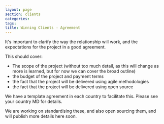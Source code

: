 ```yaml
---
layout: page
section: clients
categories:
tags:
title: Winning Clients - Agreement
---
```


It's important to clarify the way the relationship will work, and the expectations for the project in a good agreement.

This should cover:

- The scope of the project (without too much detail, as this will change as more is learned, but for now we can cover the broad outline)
- the budget of the project and payment terms
- the fact that the project will be delivered using agile methodologies
- the fact that the project will be delivered using open source

We have a template agreement in each country to facilitate this. Please see your country MD for details.

We are working on standardising these, and also open sourcing them, and will publish more details here soon.
